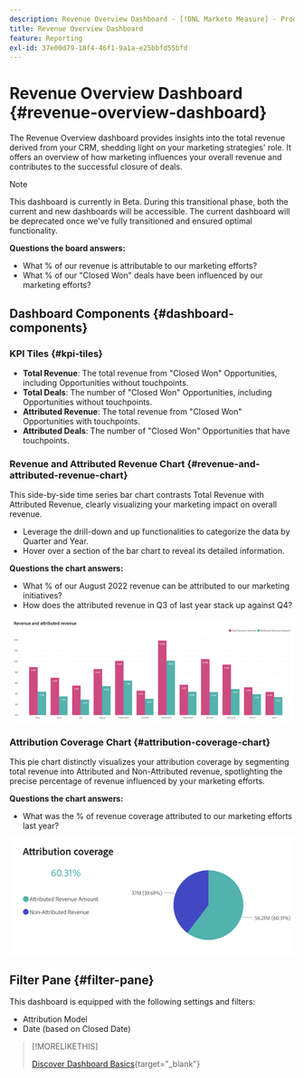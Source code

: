 ```yaml
---
description: Revenue Overview Dashboard - [!DNL Marketo Measure] - Product
title: Revenue Overview Dashboard
feature: Reporting
exl-id: 37e00d79-18f4-46f1-9a1a-e25bbfd55bfd
---
```

# Revenue Overview Dashboard {#revenue-overview-dashboard}

The Revenue Overview dashboard provides insights into the total revenue derived from your CRM, shedding light on your marketing strategies' role. It offers an overview of how marketing influences your overall revenue and contributes to the successful closure of deals.

>[!NOTE]
>
>This dashboard is currently in Beta. During this transitional phase, both the current and new dashboards will be accessible. The current dashboard will be deprecated once we've fully transitioned and ensured optimal functionality.

**Questions the board answers:**

* What % of our revenue is attributable to our marketing efforts?
* What % of our "Closed Won" deals have been influenced by our marketing efforts?

## Dashboard Components {#dashboard-components}

### KPI Tiles {#kpi-tiles}

* **Total Revenue**: The total revenue from "Closed Won" Opportunities, including Opportunities without touchpoints.
* **Total Deals**: The number of "Closed Won" Opportunities, including Opportunities without touchpoints.
* **Attributed Revenue**: The total revenue from "Closed Won" Opportunities with touchpoints.
* **Attributed Deals**: The number of "Closed Won" Opportunities that have touchpoints.

### Revenue and Attributed Revenue Chart {#revenue-and-attributed-revenue-chart}

This side-by-side time series bar chart contrasts Total Revenue with Attributed Revenue, clearly visualizing your marketing impact on overall revenue.

* Leverage the drill-down and up functionalities to categorize the data by Quarter and Year.
* Hover over a section of the bar chart to reveal its detailed information.

**Questions the chart answers:**

* What % of our August 2022 revenue can be attributed to our marketing initiatives?
* How does the attributed revenue in Q3 of last year stack up against Q4?

![](assets/revenue-overview-dashboard-1.png)

### Attribution Coverage Chart {#attribution-coverage-chart}

This pie chart distinctly visualizes your attribution coverage by segmenting total revenue into Attributed and Non-Attributed revenue, spotlighting the precise percentage of revenue influenced by your marketing efforts.

**Questions the chart answers:**

* What was the % of revenue coverage attributed to our marketing efforts last year?

![](assets/revenue-overview-dashboard-2.png)

## Filter Pane {#filter-pane}

This dashboard is equipped with the following settings and filters:

* Attribution Model
* Date (based on Closed Date)

>[!MORELIKETHIS]
>
>[Discover Dashboard Basics](/help/marketo-measure-discover-ui/dashboards/discover-dashboard-basics.md){target="_blank"}
